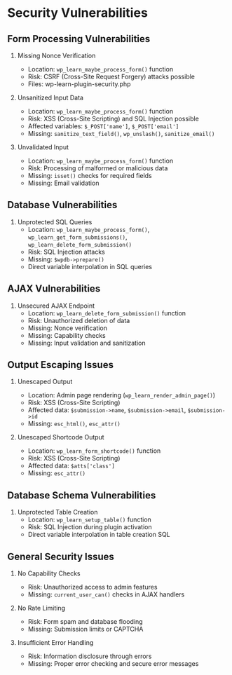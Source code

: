 # Security Vulnerabilities

## Form Processing Vulnerabilities
1. Missing Nonce Verification
   - Location: `wp_learn_maybe_process_form()` function
   - Risk: CSRF (Cross-Site Request Forgery) attacks possible
   - Files: wp-learn-plugin-security.php

2. Unsanitized Input Data
   - Location: `wp_learn_maybe_process_form()` function
   - Risk: XSS (Cross-Site Scripting) and SQL Injection possible
   - Affected variables: `$_POST['name']`, `$_POST['email']`
   - Missing: `sanitize_text_field()`, `wp_unslash()`, `sanitize_email()`

3. Unvalidated Input
   - Location: `wp_learn_maybe_process_form()` function
   - Risk: Processing of malformed or malicious data
   - Missing: `isset()` checks for required fields
   - Missing: Email validation

## Database Vulnerabilities
1. Unprotected SQL Queries
   - Location: `wp_learn_maybe_process_form()`, `wp_learn_get_form_submissions()`, `wp_learn_delete_form_submission()`
   - Risk: SQL Injection attacks
   - Missing: `$wpdb->prepare()`
   - Direct variable interpolation in SQL queries

## AJAX Vulnerabilities
1. Unsecured AJAX Endpoint
   - Location: `wp_learn_delete_form_submission()` function
   - Risk: Unauthorized deletion of data
   - Missing: Nonce verification
   - Missing: Capability checks
   - Missing: Input validation and sanitization

## Output Escaping Issues
1. Unescaped Output
   - Location: Admin page rendering (`wp_learn_render_admin_page()`)
   - Risk: XSS (Cross-Site Scripting)
   - Affected data: `$submission->name`, `$submission->email`, `$submission->id`
   - Missing: `esc_html()`, `esc_attr()`

2. Unescaped Shortcode Output
   - Location: `wp_learn_form_shortcode()` function
   - Risk: XSS (Cross-Site Scripting)
   - Affected data: `$atts['class']`
   - Missing: `esc_attr()`

## Database Schema Vulnerabilities
1. Unprotected Table Creation
   - Location: `wp_learn_setup_table()` function
   - Risk: SQL Injection during plugin activation
   - Direct variable interpolation in table creation SQL

## General Security Issues
1. No Capability Checks
   - Risk: Unauthorized access to admin features
   - Missing: `current_user_can()` checks in AJAX handlers

2. No Rate Limiting
   - Risk: Form spam and database flooding
   - Missing: Submission limits or CAPTCHA

3. Insufficient Error Handling
   - Risk: Information disclosure through errors
   - Missing: Proper error checking and secure error messages 

